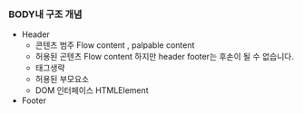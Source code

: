### BODY내 구조 개념

- Header
    - 콘텐츠 범주 Flow content , palpable content
    - 허용된 곤텐츠 Flow content 하지만 header footer는 후손이 될 수 없습니다.
    - 태그생략
    - 허용된 부모요소
    - DOM 인터페이스 HTMLElement    
- Footer